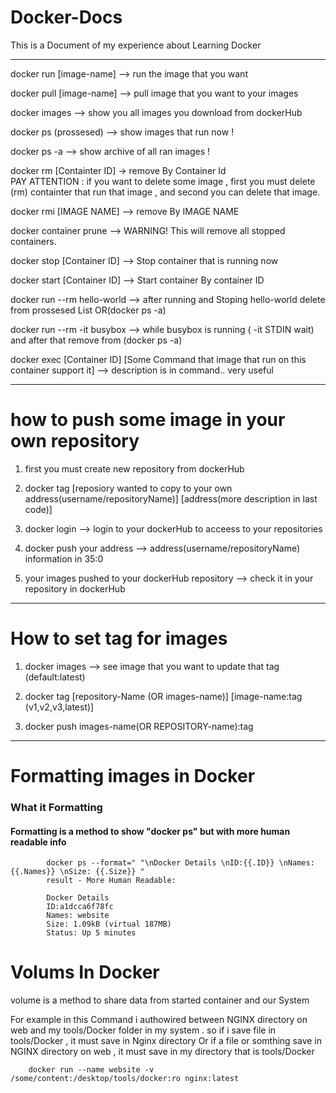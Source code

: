 # Docker-Docs
This is a Document of my experience about Learning Docker

----------------------------------------------------------------------------------------------------------------------------------------------------------------------------------------------------------------------------------------------------

docker run [image-name] -->  run the image that you want 

docker pull [image-name] --> pull image that you want to your images

docker images -->            show you all images you download from dockerHub

docker ps (prossesed) -->    show images that run now !

docker ps -a -->             show archive of all ran images !	

docker rm [Containter ID] -> remove By Container Id  
PAY ATTENTION : if you want to delete some image , first you must delete (rm) containter that run that image , and second you can delete that image. 

docker rmi [IMAGE NAME] --> remove By IMAGE NAME

docker container prune  --> WARNING! This will remove all stopped containers. 

docker stop [Container ID] --> Stop container that is running now

docker start [Container ID] --> Start container By container ID

docker run --rm hello-world --> after running and Stoping hello-world delete from prossesed List OR(docker ps -a)

docker run --rm -it busybox --> while busybox is running ( -it STDIN wait) and after that remove from (docker ps -a)

docker exec [Container ID] [Some Command that image that run on this container support it] --> description is in command.. very useful


-------------------------------------------------------------------------------------------
<h1>how to push some image in your own repository</h1>


1. first you must create new repository from dockerHub 

2. docker tag [reposiory wanted to copy to your own address(username/repositoryName)] [address(more description in last code)]

3. docker login --> login to your dockerHub to acceess to your repositories

4. docker push your address --> address(username/repositoryName) information in 35:0

5. your images pushed to your dockerHub repository  --> check it in your repository in dockerHub

-------------------------------------------------------------------------------------------
<h1>How to set tag for images</h1>
									
1. docker images --> see image that you want to update that tag (default:latest)

2. docker tag [repository-Name (OR images-name)] [image-name:tag (v1,v2,v3,latest)]

3. docker push images-name(OR REPOSITORY-name):tag

----------------------------------------------------------------------------------------------

<h1>Formatting images in Docker</h1>

<h3><strong>What it Formatting</strong></h3>
		<h4>Formatting is a method to show "docker ps" but with more human readable info</h4>

			docker ps --format=" "\nDocker Details \nID:{{.ID}} \nNames: {{.Names}} \nSize: {{.Size}} "
			result - More Human Readable:
		    
			Docker Details
			ID:a1dcca6f78fc
			Names: website
			Size: 1.09kB (virtual 187MB)
			Status: Up 5 minutes
			
			
		
<h1>Volums In Docker </h1>

volume is a method to share data from started container and our System

For example in this Command i authowired between NGINX directory on web and my tools/Docker folder in my system . 
so if i save file in tools/Docker , it must save in Nginx directory Or if a file or somthing save in NGINX directory on web ,
it must save in my directory that is tools/Docker

		docker run --name website -v /some/content:/desktop/tools/docker:ro nginx:latest